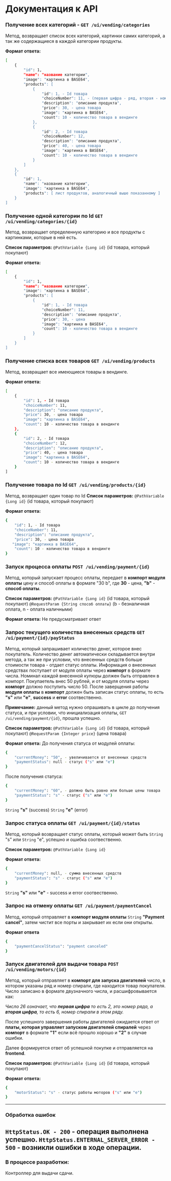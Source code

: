 # Документация к API

### Получение всех категорий - `GET /ui/vending/categories`

Метод, возвращает список всех категорий, картинки самих категорий, а так же содержащиеся в каждой категории продукты.

**Формат ответа:**
```sh
[
    {
        "id": 1,
        "name": "название категории",
        "image": "картинка в BASE64",
        "products": [ 
            {
                "id": 1, - Id товара
                "choiceNumber": 11, - (первая цифра - ряд, вторая - номер спирали)
                "description": "описание продукта",
                "price": 30, - цена товара
                "image": "картинка в BASE64",
                "count": 10 - количество товара в вендинге
            },
            {
                "id": 2, - Id товара
                "choiceNumber": 12,
                "description": "описание продукта",
                "price": 40, - цена товара
                "image": "картинка в BASE64",
                "count": 10 - количество товара в вендинге
            }
        ]
    },
    {
        "id": 1,
        "name": "название категории",
        "image": "картинка в BASE64",
        "products": [ лист продуктов, аналогичный выше показанному ]
    }
]
```

### Получение одной категории по Id `GET /ui/vending/categories/{id}` 

Метод, возвращает определенную категорию и все продукты с картинками, которые в ней есть.

**Список параметров:**
`@PathVariable {Long id}` (id товара, который покупают)

**Формат ответа:**

```sh
[
    {
        "id": 1,
        "name": "название категории",
        "image": "картинка в BASE64",
        "products": [ 
            {
                "id": 1, - Id товара
                "choiceNumber": 11,
                "description": "описание продукта",
                "price": 30, - цена
                "image": "картинка в BASE64",
                "count": 10 - количество товара в вендинге
            }
        ]
    }
]
```

### Получение списка всех товаров `GET /ui/vending/products`

Метод, возвращает все имеющиеся товары в вендинге.

**Формат ответа:**

```sh
[
    {
        "id": 1, - Id товара
        "choiceNumber": 11,
        "description": "описание продукта",
        "price": 30, - цена товара
        "image": "картинка в BASE64",
        "count": 10 - количество товара в вендинге
    },
    {
        "id": 2, - Id товара
        "choiceNumber": 12,
        "description": "описание продукта",
        "price": 40, - цена товара
        "image": "картинка в BASE64",
        "count": 10 - количество товара в вендинге
    }
]
```

### Получение товара по Id `GET /ui/vending/products/{id}`

Метод, возвращает один товар по Id 
**Список параметров:**
`@PathVariable {Long id}` (id товара, который покупают)

**Формат ответа:**

```sh
{
    "id": 1, - Id товара
    "choiceNumber": 11,
    "description": "описание продукта",
    "price": 30, - цена товара
   "image": "картинка в BASE64",
    "count": 10 - количество товара в вендинге
}
```

### Запуск процесса оплаты `POST /ui/vending/payment/{id}`

Метод, который запускает процесс оплаты, передает в **компорт модуля оплаты** цену и способ оплаты в формате "30 b", где **30** - цена, **"b"** - **способ оплаты**.

**Список параметров:**
`@PathVariable {Long id}` (id товара, который покупают)
`@RequestParam {String способ оплаты}` (b - безналичная оплата, n - оплата наличными)

**Формат ответа:**
Не предусматривает ответ

### Запрос текущего количества внесенных средств `GET /ui/payment/{id}/payStatus`

Метод, который запрашивает количество денег, которое внес покупатель. Количество денег автоматически складывается внутри метода, а так же при условии, что внесенных средств больше стоимости товара - отдает статус оплаты. Информация о внесенных средствах поступает от модуля оплаты через **компорт** в формате числа. Номинал каждой внесенной купюры должен быть отправлен в компорт. Покупаетель внес 50 рублей, и от модуля оплаты через **компорт** должно поступить число 50. После заверщения работы **модуля оплаты** в **компорт** должен быть записан статус оплаты, то есть **"s"** или **"e"**, **success** и **error** соотвественно.

**Примечание:** данный метод нужно опрашивать в цикле до получения статуса, и при условии, что инициализация оплаты, `GET /ui/vending/payment/{id}`, прошла успешно.

**Список параметров:**
`@PathVariable {Long id}` (id товара, который покупают)
`@RequestParam {Integer price}` (цена товара)

**Формат ответа:**
До получения статуса от модулей оплаты: 
```sh
{
    "currentMoney": "50", - увеличивается от внесенных средств
    "paymentStatus": null - статус ("s" или "e")
}
```

После получения статуса:
```sh
{
    "currentMoney": "60", - должно быть равно или больше цены товара
    "paymentStatus": "s" - статус ("s" или "e")
}
```

`String` **"s"** (success)
`String` **"e"** (error)

### Запрос статуса оплаты `GET /ui/payment/{id}/status`

Метод, который возвращает статус оплаты, который может быть `String` "s" или `String` "e", успешно и ошибка соотвественно.

**Список параметров:**
`@PathVariable {Long id}`

**Формат ответа:**
```sh
{
    "currentMoney": null, - сумма внесенных средств
    "paymentStatus": "s" - статус ("s" или "e")
}
```
`String` **"s"** или **"e"** - success и error соотвественно.

### Запрос на отмену оплаты `GET /ui/payment/paymentCancel`

Метод, который отправляет в **компорт модуля оплаты** `String` **"Payment cancel"**, затем чистит все порты и закрывает их если они открыты.

**Формат ответа**
```sh
{
    "paymentCancelStatus": "payment canceled"
}
```

### Запуск двигателей для выдачи товара `POST /ui/vending/motors/{id}`

Метод, который отправляет в **компорт для запуска двигателей** число, в котором указаны ряд и номер спирали, где находится товар покупателя. Число записано в формате двузначного числа, и расшифровывается как:

*Число 26 означает, что **первая цифра** то есть 2, это номер ряда, а **вторая цифра**, то есть 6, номер спирали в этом ряду.*

После успешного завершения работы двигателей ожидается ответ от **платы, которая управляет запуском двигателей спиралей** через **компорт** в формате **"1"** если всё прошло хорошо и **"2"** в случае ошибки.

Далее формируется ответ об успешной покупке и отправляется на **frontend**.

**Список параметров:**
`@PathVariable {Long id}` (id товара, который покупают)

**Формат ответа:**
```sh
{
    "motorStatus": "s" - статус работы моторов ("s" или "e")
}
```
---
### Обработка ошибок
`HttpStatus.OK - 200` - операция выполнена успешно.
`HttpStatus.ENTERNAL_SERVER_ERROR - 500` - возникли ошибки в ходе операции.
---
### В процессе разработки:
Контроллер для выдачи сдачи. 

